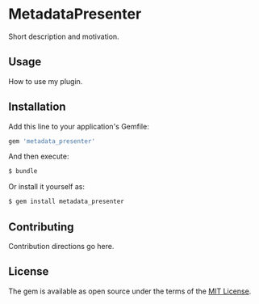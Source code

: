 # MetadataPresenter
Short description and motivation.

## Usage
How to use my plugin.

## Installation
Add this line to your application's Gemfile:

```ruby
gem 'metadata_presenter'
```

And then execute:
```bash
$ bundle
```

Or install it yourself as:
```bash
$ gem install metadata_presenter
```

## Contributing
Contribution directions go here.

## License
The gem is available as open source under the terms of the [MIT License](https://opensource.org/licenses/MIT).

